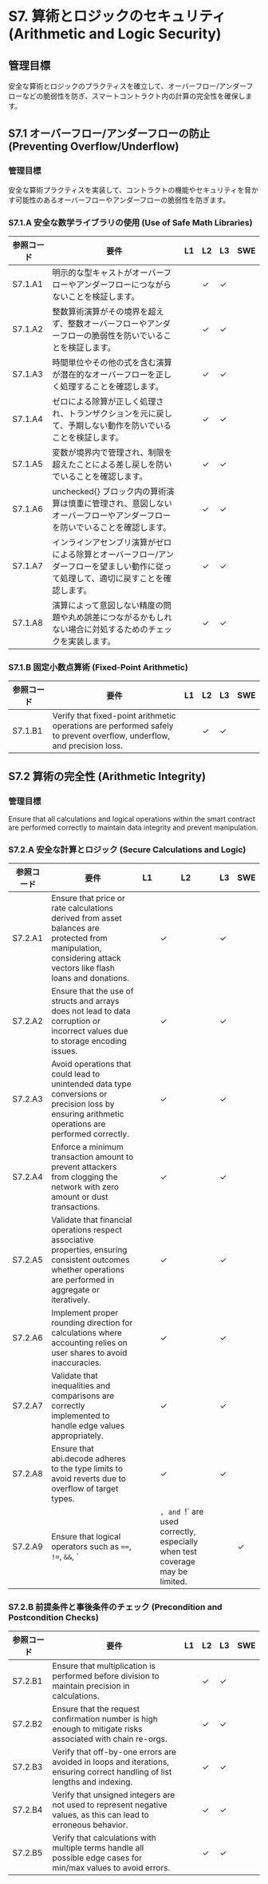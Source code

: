 # S7. 算術とロジックのセキュリティ (Arithmetic and Logic Security)

## 管理目標
安全な算術とロジックのプラクティスを確立して、オーバーフロー/アンダーフローなどの脆弱性を防ぎ、スマートコントラクト内の計算の完全性を確保します。


## S7.1 オーバーフロー/アンダーフローの防止 (Preventing Overflow/Underflow)

### 管理目標
安全な算術プラクティスを実装して、コントラクトの機能やセキュリティを脅かす可能性のあるオーバーフローやアンダーフローの脆弱性を防ぎます。

### S7.1.A 安全な数学ライブラリの使用 (Use of Safe Math Libraries)

| 参照コード   | 要件                                                                        | L1 | L2 | L3 | SWE |
| ------------ | --------------------------------------------------------------------------- | -- | -- | -- | --- |
| S7.1.A1      | 明示的な型キャストがオーバーフローやアンダーフローにつながらないことを検証します。 |    | ✓  | ✓  |     |
| S7.1.A2      | 整数算術演算がその境界を超えず、整数オーバーフローやアンダーフローの脆弱性を防いでいることを検証します。 |    | ✓  | ✓  |     |
| S7.1.A3      | 時間単位やその他の式を含む演算が潜在的なオーバーフローを正しく処理することを確認します。 |    | ✓  | ✓  |     |
| S7.1.A4      | ゼロによる除算が正しく処理され、トランザクションを元に戻して、予期しない動作を防いでいることを検証します。 |    | ✓  | ✓  |     |
| S7.1.A5      | 変数が境界内で管理され、制限を超えたことによる差し戻しを防いでいることを確認します。 |    | ✓  | ✓  |     |
| S7.1.A6      | unchecked{} ブロック内の算術演算は慎重に管理され、意図しないオーバーフローやアンダーフローを防いでいることを確認します。 |    | ✓  | ✓  |     |
| S7.1.A7      | インラインアセンブリ演算がゼロによる除算とオーバーフロー/アンダーフローを望ましい動作に従って処理して、適切に戻すことを確認します。 |    | ✓  | ✓  |     |
| S7.1.A8      | 演算によって意図しない精度の問題や丸め誤差につながるかもしれない場合に対処するためのチェックを実装します。 |    | ✓  | ✓  |     |

### S7.1.B 固定小数点算術 (Fixed-Point Arithmetic)

| 参照コード   | 要件                                                                        | L1 | L2 | L3 | SWE |
| ------------ | --------------------------------------------------------------------------- | -- | -- | -- | --- |
| S7.1.B1      | Verify that fixed-point arithmetic operations are performed safely to prevent overflow, underflow, and precision loss. |    | ✓  | ✓  |     |


## S7.2 算術の完全性 (Arithmetic Integrity)

### 管理目標
Ensure that all calculations and logical operations within the smart contract are performed correctly to maintain data integrity and prevent manipulation.

### S7.2.A 安全な計算とロジック (Secure Calculations and Logic)

| 参照コード   | 要件                                                                        | L1 | L2 | L3 | SWE |
| ------------ | --------------------------------------------------------------------------- | -- | -- | -- | --- |
| S7.2.A1      | Ensure that price or rate calculations derived from asset balances are protected from manipulation, considering attack vectors like flash loans and donations. |    | ✓  | ✓  |     |
| S7.2.A2      | Ensure that the use of structs and arrays does not lead to data corruption or incorrect values due to storage encoding issues. |    | ✓  | ✓  |     |
| S7.2.A3      | Avoid operations that could lead to unintended data type conversions or precision loss by ensuring arithmetic operations are performed correctly. |    | ✓  | ✓  |     |
| S7.2.A4      | Enforce a minimum transaction amount to prevent attackers from clogging the network with zero amount or dust transactions. |    | ✓  | ✓  |     |
| S7.2.A5      | Validate that financial operations respect associative properties, ensuring consistent outcomes whether operations are performed in aggregate or iteratively. |    | ✓  | ✓  |     |
| S7.2.A6      | Implement proper rounding direction for calculations where accounting relies on user shares to avoid inaccuracies. |    | ✓  | ✓  |     |
| S7.2.A7      | Validate that inequalities and comparisons are correctly implemented to handle edge values appropriately. |    | ✓  | ✓  |     |
| S7.2.A8      | Ensure that abi.decode adheres to the type limits to avoid reverts due to overflow of target types. |    | ✓  | ✓  |     |
| S7.2.A9 | Ensure that logical operators such as `==`, `!=`, `&&`, `||`, and `!` are used correctly, especially when test coverage may be limited. |  | ✓  | ✓  |  |


### S7.2.B 前提条件と事後条件のチェック (Precondition and Postcondition Checks)

| 参照コード   | 要件                                                                        | L1 | L2 | L3 | SWE |
| ------------ | --------------------------------------------------------------------------- | -- | -- | -- | --- |
| S7.2.B1      | Ensure that multiplication is performed before division to maintain precision in calculations. |    | ✓  | ✓  |     |
| S7.2.B2      | Ensure that the request confirmation number is high enough to mitigate risks associated with chain re-orgs. |    | ✓  | ✓  |     |
| S7.2.B3      | Verify that off-by-one errors are avoided in loops and iterations, ensuring correct handling of list lengths and indexing. |    | ✓  | ✓  |     |
| S7.2.B4      | Verify that unsigned integers are not used to represent negative values, as this can lead to erroneous behavior. |    | ✓  | ✓  |     |
| S7.2.B5      | Verify that calculations with multiple terms handle all possible edge cases for min/max values to avoid errors. |    | ✓  | ✓  |     |
